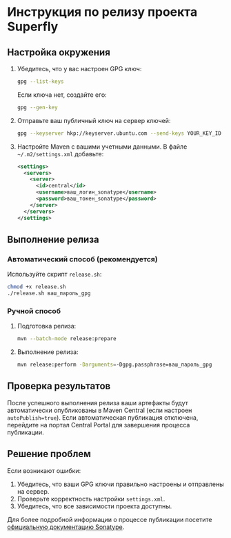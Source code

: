 # Инструкция по релизу проекта Superfly

## Настройка окружения

1. Убедитесь, что у вас настроен GPG ключ:
   ```bash
   gpg --list-keys
   ```
   Если ключа нет, создайте его:
   ```bash
   gpg --gen-key
   ```

2. Отправьте ваш публичный ключ на сервер ключей:
   ```bash
   gpg --keyserver hkp://keyserver.ubuntu.com --send-keys YOUR_KEY_ID
   ```

3. Настройте Maven с вашими учетными данными. В файле `~/.m2/settings.xml` добавьте:
   ```xml
   <settings>
     <servers>
       <server>
         <id>central</id>
         <username>ваш_логин_sonatype</username>
         <password>ваш_токен_sonatype</password>
       </server>
     </servers>
   </settings>
   ```

## Выполнение релиза

### Автоматический способ (рекомендуется)

Используйте скрипт `release.sh`:

```bash
chmod +x release.sh
./release.sh ваш_пароль_gpg
```

### Ручной способ

1. Подготовка релиза:
   ```bash
   mvn --batch-mode release:prepare
   ```

2. Выполнение релиза:
   ```bash
   mvn release:perform -Darguments=-Dgpg.passphrase=ваш_пароль_gpg
   ```

## Проверка результатов

После успешного выполнения релиза ваши артефакты будут автоматически опубликованы в Maven Central (если настроен `autoPublish=true`). Если автоматическая публикация отключена, перейдите на портал Central Portal для завершения процесса публикации.

## Решение проблем

Если возникают ошибки:

1. Убедитесь, что ваши GPG ключи правильно настроены и отправлены на сервер.
2. Проверьте корректность настройки `settings.xml`.
3. Убедитесь, что все зависимости проекта доступны.

Для более подробной информации о процессе публикации посетите [официальную документацию Sonatype](https://central.sonatype.org/publish/publish-portal-maven/).

